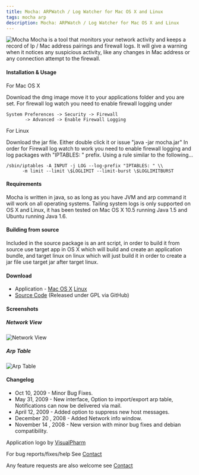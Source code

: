```yaml
---
title: Mocha: ARPWatch / Log Watcher for Mac OS X and Linux
tags: mocha arp
description: Mocha: ARPWatch / Log Watcher for Mac OS X and Linux
---
```


![Mocha](images/mocha/mocha256.png "Mocha") Mocha is a tool that monitors
your network activity and keeps a record of Ip / Mac address
pairings and firewall logs. It will give a warning when it notices any
suspicious activity, like any changes in Mac address or any connection
attempt to the firewall.


#### Installation & Usage

For Mac OS X

 Download the dmg image move it to your applications folder and you are
 set. For firewall log watch you need to enable firewall logging under


    System Preferences -> Security -> Firewall 
           -> Advanced -> Enable Firewall Logging

For Linux

 Download the jar file. Either double click it or issue "java -jar mocha.jar"
 In order for Firewall log watch to work you need to enable firewall
 logging and log packages with "IPTABLES: " prefix. Using a rule similar
 to the following...


    /sbin/iptables -A INPUT -j LOG --log-prefix "IPTABLES: " \\
          -m limit --limit \$LOGLIMIT --limit-burst \$LOGLIMITBURST


#### Requirements

Mocha is written in java, so as long as you have JVM and arp command it
will work on all operating systems. Tailing system logs is only
supported on OS X and Linux, it has been tested on Mac OS X 10.5
running Java 1.5 and Ubuntu running Java 1.6.


#### Building from source


Included in the source package is an ant script, in order to build it
from source use target app in OS X which will build and create an
application bundle, and target linux on linux which will just build it
in order to create a jar file use target jar after target linux.


#### Download
 - Application - 
[Mac OS X](http://cloud.github.com/downloads/nakkaya/mocha/Mocha-1.1.1.dmg)
[Linux](http://cloud.github.com/downloads/nakkaya/mocha/Mocha-1.1.1.jar)
 - [Source Code](http://github.com/nakkaya/mocha/tree/master) 
(Released under GPL via GitHub)

#### Screenshots

##### Network View 

![Network View](images/mocha/gui1.png "Network View")

##### Arp Table 

![Arp Table](images/mocha/gui2.png "Arp Table")

#### Changelog
 - Oct 10, 2009 - Minor Bug Fixes.
 - May 31, 2009  - New interface, Option to import/export arp table,
   Notifications can now be delivered via mail.
 - April 12, 2009 - Added option to suppress new host messages.
 - December 20 , 2008 - Added Network info window.
 - November 14 , 2008 - New version with minor bug fixes and debian
   compatibility.

Application logo by [VisualPharm](http://www.visualpharm.com)

For bug reports/fixes/help See [Contact](/contact.markdown)

Any feature requests are also welcome see [Contact](/contact.markdown)

<script type="text/javascript">
	var flattr_url = 'http://nakkaya.com/mocha.markdown';
</script>
<script src="http://api.flattr.com/button/load.js" type="text/javascript"></script>
<br>

